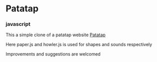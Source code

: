 # Patatap
### javascript

This a simple clone of a patatap website 
[Patatap](https://patatap.com/)

Here paper.js and howler.js is used for shapes and sounds respectively

Improvements and suggestions are welcomed
